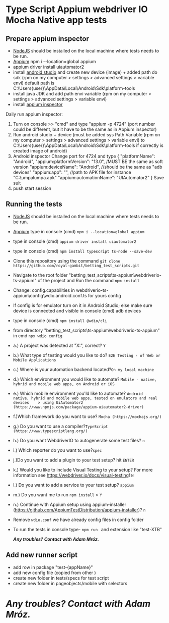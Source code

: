 
# Type Script Appium webdriver IO Mocha Native app tests

## Prepare appium inspector
- [NodeJS](https://nodejs.org/en/download/) should be installed on the local machine where tests needs to be run.
- [Appium](https://appium.io/docs/en/2.0/quickstart/install/) npm i --location=global appium
- appium driver install uiautomator2
- install [android studio](https://developer.android.com/studio?hl=pl)  and create new device (image) + added path do sdk (rpm on my computer > settings > advanced settings > variable envi) default path is C:\Users\{user}\AppData\Local\Android\Sdk\platform-tools
- install java JDK and add path envi variable (rpm on my computer > settings > advanced settings > variable envi)
- install [appium inspector](https://github.com/appium/appium-inspector)


Daily run appium inspector:
1. Turn on console >> "cmd" and type "appium -p 4724" (port number could be different, but it have to be the same as in Appium inspector)
2. Run android studio + device (must be added sys Path Variable (rpm on my computer > settings > advanced settings > variable envi) to C:\Users\{user}\AppData\Local\Android\Sdk\platform-tools if correctly is created image of android)
3. Android inspector 
Change port for 4724
and type
{
  "platformName": "Android",
  "appium:platformVersion": "13.0", /MUST BE the same as soft version
  "appium:deviceName": "Android", //should be the same as "adb devices"
  "appium:app": "", //path to APK file for instance "C:\\umpalumpa.apk"
  "appium:automationName": "UIAutomator2"
}
Save suit
4. push start session

## Running the tests 
- [NodeJS](https://nodejs.org/en/download/) should be installed on the local machine where tests needs to be run.
- [Appium](https://appium.io/docs/en/2.0/quickstart/install/) type in console (cmd) `npm i --location=global appium`
- type in console (cmd) `appium driver install uiautomator2`
- type in console (cmd) `npm install typescript ts-node --save-dev`
- Clone this repository using the command `git clone https://github.com/royal-gambit/betting_test_scripts.git`
- Navigate to the root folder "betting_test_scripts\ts-appium\webdriverio-ts-appium" of the project and Run the command `npm install`
- Change: config.capabilities in webdriverio-ts-appium\config\wdio.android.conf.ts for yours config
- If config is for emulator turn on it in Android Studio; else make sure device is connected and visible in console (cmd) adb devices
- type in console (cmd) `npm install @wdio/cli`
- from directory "betting_test_scripts\ts-appium\webdriverio-ts-appium" in cmd `npx wdio config` 
- a.) A project was detected at "X:\", correct? `Y` 
- b.) What type of testing would you like to do? `E2E Testing - of Web or Mobile Applications`
- c.) Where is your automation backend located?`On my local machine`
- d.) Which environment you would like to automate? `Mobile - native, hybrid and mobile web apps, on Android or iOS`
-  e.) Which mobile environment you'ld like to automate? `Android - native, hybrid and mobile web apps, tested on emulators and real devices    > using UiAutomator2 (https://www.npmjs.com/package/appium-uiautomator2-driver)`
-  f.)Which framework do you want to use? `Mocha (https://mochajs.org/)`
-  g.) Do you want to use a compiler?`TypeScript (https://www.typescriptlang.org/)`
-  h.) Do you want WebdriverIO to autogenerate some test files? `n`
-  i.) Which reporter do you want to use?`spec`
-  j.)Do you want to add a plugin to your test setup? hit `ENTER`
-  k.) Would you like to include Visual Testing to your setup? For more information see https://webdriver.io/docs/visual-testing! `N`
-  l.) Do you want to add a service to your test setup? `appium`
-  m.)  Do you want me to run `npm install` > `Y`
-  n.) Continue with Appium setup using appium-installer (https://github.com/AppiumTestDistribution/appium-installer)? `n`
- Remove `wdio.conf` we have already config files in config folder
- To run the tests in console type- `npm run ` and extension like "test-XTB"


  **_Any troubles? Contact with Adam Mróz._**

## Add new runner script
- add row in package "test-{appName}"
- add new config file (copied from other )
- create new folder in tests/specs for test script
- create new folder in pageobjects/mobile with selectors

# **_Any troubles? Contact with Adam Mróz._**
